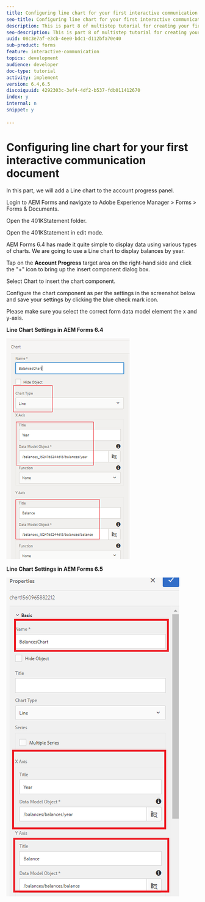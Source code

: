 ```yaml
---
title: Configuring line chart for your first interactive communication document
seo-title: Configuring line chart for your first interactive communication document
description: This is part 8 of multistep tutorial for creating your first interactive communications document. In this part, we will add a Line chart to the account progress panel.
seo-description: This is part 8 of multistep tutorial for creating your first interactive communications document. In this part, we will add a Line chart to the account progress panel.
uuid: 08c3e7af-e3cb-4ee0-bdc1-d112bfa70e40
sub-product: forms
feature: interactive-communication
topics: development
audience: developer
doc-type: tutorial
activity: implement
version: 6.4,6.5
discoiquuid: 4292303c-3ef4-4df2-b537-fdb011412670
index: y
internal: n
snippet: y

---
```


# Configuring line chart for your first interactive communication document

In this part, we will add a Line chart to the account progress panel.

Login to AEM Forms and navigate to Adobe Experience Manager &gt; Forms &gt; Forms & Documents.

Open the 401KStatement folder.

Open the 401KStatement in edit mode.

AEM Forms 6.4 has made it quite simple to display data using various types of charts. We are going to use a Line chart to display balances by year.

Tap on the **Account Progress** target area on the right-hand side and click the "+" icon to bring up the insert component dialog box.

Select Chart to insert the chart component.

Configure the chart component as per the settings in the screenshot below and save your settings by clicking the blue check mark icon.

Please make sure you select the correct form data model element the x and y-axis.

**Line Chart Settings in AEM Forms 6.4**

![linechart64](assets/linechart.png)

**Line Chart Settings in AEM Forms 6.5**

![linechart64](assets/linechart65.PNG)


